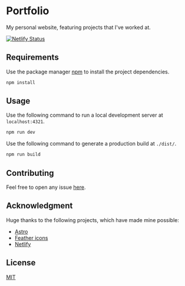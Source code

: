 # Portfolio

My personal website, featuring projects that I've worked at.

[![Netlify Status](https://api.netlify.com/api/v1/badges/f5bd4038-68b5-4ffc-ba5e-d331dc060ee4/deploy-status)](https://app.netlify.com/sites/lorenzo-capalbo/deploys)

## Requirements

Use the package manager [npm](https://www.npmjs.com/package/npm) to install the project dependencies.

```bash
npm install
```

## Usage

Use the following command to run a local development server at `localhost:4321`.

```bash
npm run dev
```

Use the following command to generate a production build at `./dist/`.

```bash
npm run build
```

## Contributing

Feel free to open any issue [here](https://gitlab.com/KL-B0/portfolio/-/issues).

## Acknowledgment

Huge thanks to the following projects, which have made mine possible:

- [Astro](https://astro.build/)
- [Feather icons](https://feathericons.com/)
- [Netlify](https://www.netlify.com/)

## License

[MIT](https://choosealicense.com/licenses/mit/)
